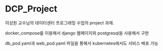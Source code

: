 # DCP_Project
이성원 교수님의 데이터센터 프로그래밍 수업의 project 과제.

docker_compose를 이용해서 django 웹페이지와 postgresql을 사용해서 구현

db_pod.yaml과 web_pod.yaml 파일을 통해서 kubernetes에서도 서비스 배포 가능
